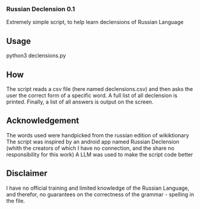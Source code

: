 ### Russian Declension 0.1
Extremely simple script, to help learn declensions of Russian Language

## Usage
python3 declensions.py

## How
The script reads a csv file (here named declensions.csv) and then asks the user the correct form of a specific word.
A full list of all declension is printed.
Finally, a list of all answers is output on the screen.

## Acknowledgement
The words used were handpicked from the russian edition of wikiktionary
The script was inspired by an android app named Russian Declension (whith the creators of which I have no connection, 
and the share no responsibility for this work)
A LLM was used to make the script code better

## Disclaimer
I have no official training and limited knowledge of the Russian Language, and therefor, no guarantees on the correctness of the
grammar - spelling in the file. 
